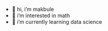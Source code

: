 - 👋 hi, i’m makbule
- 👀 i’m interested in math
- 🌱 i’m currently learning data science

<!---
macmdc/macmdc is a ✨ special ✨ repository because its `README.md` (this file) appears on your GitHub profile.
You can click the Preview link to take a look at your changes.
--->
